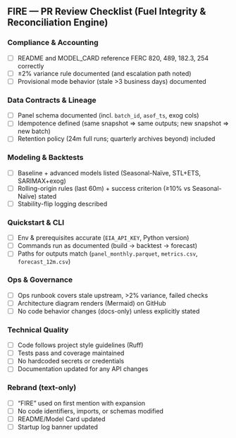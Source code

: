 ## FIRE — PR Review Checklist (Fuel Integrity & Reconciliation Engine)

### Compliance & Accounting
- [ ] README and MODEL_CARD reference FERC 820, 489, 182.3, 254 correctly
- [ ] ±2% variance rule documented (and escalation path noted)
- [ ] Provisional mode behavior (stale >3 business days) documented

### Data Contracts & Lineage
- [ ] Panel schema documented (incl. `batch_id`, `asof_ts`, exog cols)
- [ ] Idempotence defined (same snapshot ⇒ same outputs; new snapshot ⇒ new batch)
- [ ] Retention policy (24m full runs; quarterly archives beyond) included

### Modeling & Backtests
- [ ] Baseline + advanced models listed (Seasonal-Naïve, STL+ETS, SARIMAX+exog)
- [ ] Rolling-origin rules (last 60m) + success criterion (≥10% vs Seasonal-Naïve) stated
- [ ] Stability-flip logging described

### Quickstart & CLI
- [ ] Env & prerequisites accurate (`EIA_API_KEY`, Python version)
- [ ] Commands run as documented (build → backtest → forecast)
- [ ] Paths for outputs match (`panel_monthly.parquet`, `metrics.csv`, `forecast_12m.csv`)

### Ops & Governance
- [ ] Ops runbook covers stale upstream, >2% variance, failed checks
- [ ] Architecture diagram renders (Mermaid) on GitHub
- [ ] No code behavior changes (docs-only) unless explicitly stated

### Technical Quality
- [ ] Code follows project style guidelines (Ruff)
- [ ] Tests pass and coverage maintained
- [ ] No hardcoded secrets or credentials
- [ ] Documentation updated for any API changes

### Rebrand (text-only)
- [ ] “FIRE” used on first mention with expansion
- [ ] No code identifiers, imports, or schemas modified
- [ ] README/Model Card updated
- [ ] Startup log banner updated
